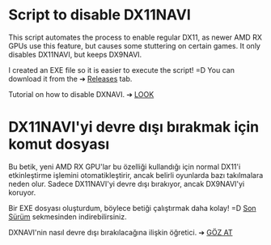 # Script to disable DX11NAVI

This script automates the process to enable regular DX11, as newer AMD RX GPUs use this feature, but causes some stuttering on certain games.
It only disables DX11NAVI, but keeps DX9NAVI.

I created an EXE file so it is easier to execute the script! =D
You can download it from the ➔ [Releases](https://github.com/deNchj/Disable_DXNAVI/releases/tag/v1) tab.

Tutorial on how to disable DXNAVI. ➔ [LOOK](https://docs.google.com/document/d/1GJpJb8ITzgYL0m_iJby7Rkybdfgs8K_XUqKplD-d5Rk/edit?tab=t.0)


# DX11NAVI'yi devre dışı bırakmak için komut dosyası

Bu betik, yeni AMD RX GPU'lar bu özelliği kullandığı için normal DX11'i etkinleştirme işlemini otomatikleştirir, ancak belirli oyunlarda bazı takılmalara neden olur.
Sadece DX11NAVI'yi devre dışı bırakıyor, ancak DX9NAVI'yi koruyor.

Bir EXE dosyası oluşturdum, böylece betiği çalıştırmak daha kolay! =D
[Son Sürüm](https://github.com/deNchj/Disable_DXNAVI/releases/tag/v1) sekmesinden indirebilirsiniz.

DXNAVI'nin nasıl devre dışı bırakılacağına ilişkin öğretici. ➔ [GÖZ AT](https://docs.google.com/document/d/1GJpJb8ITzgYL0m_iJby7Rkybdfgs8K_XUqKplD-d5Rk/edit?tab=t.0)
